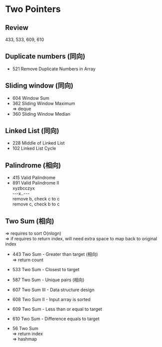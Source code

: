 # Two Pointers
## Review
433, 533, 609, 610

## Duplicate numbers (同向)
* 521 Remove Duplicate Numbers in Array <br/>

## Sliding window (同向) 
* 604 Window Sum <br/>
* 362 Sliding Window Maximum <br/>
=> deque <br/>
* 360 Sliding Window Median <br/>

## Linked List (同向)
* 228 Middle of Linked List <br/>
* 102 Linked List Cycle <br/>

## Palindrome (相向)
* 415 Valid Palindrome <br/>
* 891 Valid Palindrome II <br/>
xyzbcczyx <br/>
---x..--- <br/>
remove b, check c to c <br/>
remove c, check b to c <br/>

## Two Sum (相向)
=> requires to sort O(nlogn)<br/>
=> if requires to return index, will need extra space to map back to original index <br/>
* 443 Two Sum - Greater than target (相向)  <br/>
    => return count <br/>
* 533 Two Sum - Closest to target <br/>
* 587 Two Sum - Unique pairs (相向) <br/>
* 607 Two Sum III - Data structure design <br/>
* 608 Two Sum II - Input array is sorted <br/>
* 609 Two Sum - Less than or equal to target <br/>
* 610 Two Sum - Difference equals to target <br/>

* 56 Two Sum <br/>
    => return index <br/>
    => hashmap <br/>










